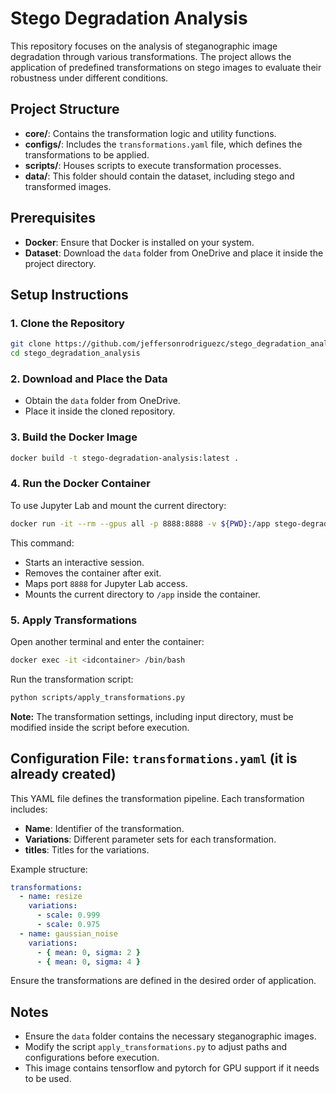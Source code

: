 # Stego Degradation Analysis

This repository focuses on the analysis of steganographic image degradation through various transformations. The project allows the application of predefined transformations on stego images to evaluate their robustness under different conditions.

## Project Structure

- **core/**: Contains the transformation logic and utility functions.
- **configs/**: Includes the `transformations.yaml` file, which defines the transformations to be applied.
- **scripts/**: Houses scripts to execute transformation processes.
- **data/**: This folder should contain the dataset, including stego and transformed images.

## Prerequisites

- **Docker**: Ensure that Docker is installed on your system.
- **Dataset**: Download the `data` folder from OneDrive and place it inside the project directory.

## Setup Instructions

### 1. Clone the Repository

```bash
git clone https://github.com/jeffersonrodriguezc/stego_degradation_analysis.git
cd stego_degradation_analysis
```

### 2. Download and Place the Data

- Obtain the `data` folder from OneDrive.
- Place it inside the cloned repository.

### 3. Build the Docker Image

```bash
docker build -t stego-degradation-analysis:latest .
```

### 4. Run the Docker Container

To use Jupyter Lab and mount the current directory:

```bash
docker run -it --rm --gpus all -p 8888:8888 -v ${PWD}:/app stego-degradation-analysis:latest
```

This command:
- Starts an interactive session.
- Removes the container after exit.
- Maps port `8888` for Jupyter Lab access.
- Mounts the current directory to `/app` inside the container.

### 5. Apply Transformations

Open another terminal and enter the container:

```bash
docker exec -it <idcontainer> /bin/bash
```

Run the transformation script:

```bash
python scripts/apply_transformations.py
```

**Note:** The transformation settings, including input directory, must be modified inside the script before execution.

## Configuration File: `transformations.yaml` (it is already created)

This YAML file defines the transformation pipeline. Each transformation includes:

- **Name**: Identifier of the transformation.
- **Variations**: Different parameter sets for each transformation.
- **titles**: Titles for the variations.

Example structure:

```yaml
transformations:
  - name: resize
    variations:
      - scale: 0.999
      - scale: 0.975
  - name: gaussian_noise
    variations:
      - { mean: 0, sigma: 2 }
      - { mean: 0, sigma: 4 }
```

Ensure the transformations are defined in the desired order of application.

## Notes

- Ensure the `data` folder contains the necessary steganographic images.
- Modify the script `apply_transformations.py` to adjust paths and configurations before execution.
- This image contains tensorflow and pytorch for GPU support if it needs to be used.


